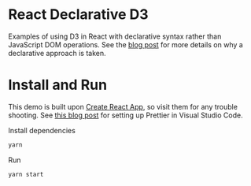 # React Declarative D3

Examples of using D3 in React with declarative syntax rather than JavaScript DOM operations. See the [blog post](https://medium.com/technical-credit/declarative-d3-examples-in-react-6e736e526182) for more details on why a declarative approach is taken.

# Install and Run

This demo is built upon [Create React App](https://github.com/facebook/create-react-app), so visit them for any trouble shooting. See [this blog post](https://medium.com/technical-credit/using-prettier-with-vs-code-and-create-react-app-67c2449b9d08) for setting up Prettier in Visual Studio Code.

Install dependencies

```sh
yarn
```

Run

```sh
yarn start
```
